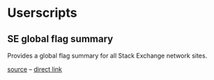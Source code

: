 # Userscripts

## SE global flag summary

Provides a global flag summary for all Stack Exchange network sites.

[source](SE_global_flag_summary.user.js) – [direct link](../../../raw/master/userscripts/SE_global_flag_summary.user.js)
